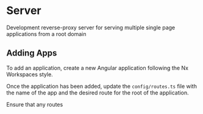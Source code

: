 # Server
Development reverse-proxy server for serving multiple single page applications from a root domain

## Adding Apps
To add an application, create a new Angular application following the Nx Workspaces style.

Once the application has been added, update the `config/routes.ts` file with the name of the app and the desired route for the root of the application.

Ensure that any routes 